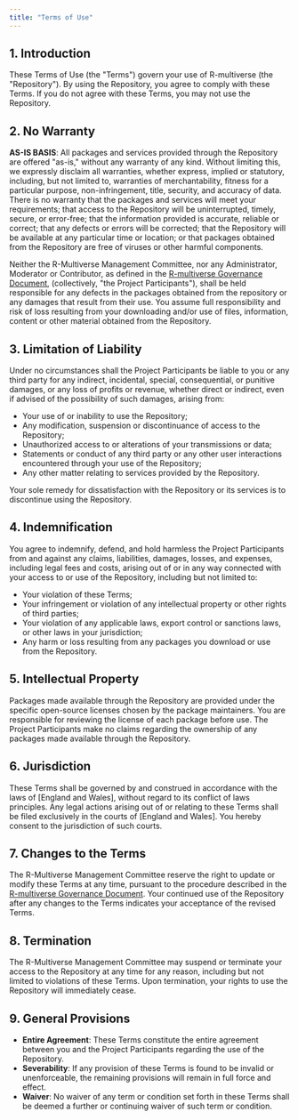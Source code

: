 ```yaml
---
title: "Terms of Use"
---
```


## 1. Introduction

These Terms of Use (the "Terms") govern your use of R-multiverse (the "Repository").
By using the Repository, you agree to comply with these Terms.
If you do not agree with these Terms, you may not use the Repository. 

## 2. No Warranty

**AS-IS BASIS**:
All packages and services provided through the Repository are offered "as-is," without any warranty of any kind.
Without limiting this, we expressly disclaim all warranties, whether express, implied or statutory, including, but not limited to, warranties of merchantability, fitness for a particular purpose, non-infringement, title, security, and accuracy of data.
There is no warranty that the packages and services will meet your requirements; that access to the Repository will be uninterrupted, timely, secure, or error-free; that the information provided is accurate, reliable or correct; that any defects or errors will be corrected; that the Repository will be available at any particular time or location; or that packages obtained from the Repository are free of viruses or other harmful components.

Neither the R-Multiverse Management Committee, nor any Administrator, Moderator or Contributor, as defined in the [R-multiverse Governance Document](governance.md), (collectively, "the Project Participants"), shall be held responsible for any defects in the packages obtained from the repository or any damages that result from their use.
You assume full responsibility and risk of loss resulting from your downloading and/or use of files, information, content or other material obtained from the Repository.

## 3. Limitation of Liability

Under no circumstances shall the Project Participants be liable to you or any third party for any indirect, incidental, special, consequential, or punitive damages, or any loss of profits or revenue, whether direct or indirect, even if advised of the possibility of such damages, arising from:

- Your use of or inability to use the Repository;
- Any modification, suspension or discontinuance of access to the Repository;
- Unauthorized access to or alterations of your transmissions or data;
- Statements or conduct of any third party or any other user interactions encountered through your use of the Repository;
- Any other matter relating to services provided by the Repository.

Your sole remedy for dissatisfaction with the Repository or its services is to discontinue using the Repository.

## 4. Indemnification

You agree to indemnify, defend, and hold harmless the Project Participants from and against any claims, liabilities, damages, losses, and expenses, including legal fees and costs, arising out of or in any way connected with your access to or use of the Repository, including but not limited to:

- Your violation of these Terms;
- Your infringement or violation of any intellectual property or other rights of third parties;
- Your violation of any applicable laws, export control or sanctions laws, or other laws in your jurisdiction;
- Any harm or loss resulting from any packages you download or use from the Repository.

## 5. Intellectual Property

Packages made available through the Repository are provided under the specific open-source licenses chosen by the package maintainers.
You are responsible for reviewing the license of each package before use.
The Project Participants make no claims regarding the ownership of any packages made available through the Repository.

## 6. Jurisdiction

These Terms shall be governed by and construed in accordance with the laws of [England and Wales], without regard to its conflict of laws principles.
Any legal actions arising out of or relating to these Terms shall be filed exclusively in the courts of [England and Wales].
You hereby consent to the jurisdiction of such courts.

## 7. Changes to the Terms

The R-Multiverse Management Committee reserve the right to update or modify these Terms at any time, pursuant to the procedure described in the [R-multiverse Governance Document](governance.md).
Your continued use of the Repository after any changes to the Terms indicates your acceptance of the revised Terms.

## 8. Termination

The R-Multiverse Management Committee may suspend or terminate your access to the Repository at any time for any reason, including but not limited to violations of these Terms.
Upon termination, your rights to use the Repository will immediately cease.

## 9. General Provisions

- **Entire Agreement**: These Terms constitute the entire agreement between you and the Project Participants regarding the use of the Repository.
- **Severability**: If any provision of these Terms is found to be invalid or unenforceable, the remaining provisions will remain in full force and effect.
- **Waiver**: No waiver of any term or condition set forth in these Terms shall be deemed a further or continuing waiver of such term or condition.
